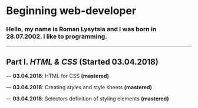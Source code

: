 # Beginning web-developer
### Hello, my name is Roman Lysytsia and I was born in 28.07.2002. I like to programming.
***
## Part I. ***HTML & CSS*** (Started 03.04.2018)
  — **03.04.2018**: HTML for CSS **(mastered)**
  
  — **03.04.2018**: Creating styles and style sheets **(mastered)**
  
  — **03.04.2018**: Selectors definition of styling elements **(mastered)**
